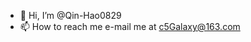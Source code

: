 - 👋 Hi, I’m @Qin-Hao0829
- 📫 How to reach me e-mail me at c5Galaxy@163.com

<!---
Qin-Hao0829/Qin-Hao0829 is a ✨ special ✨ repository because its `README.md` (this file) appears on your GitHub profile.
You can click the Preview link to take a look at your changes.
--->
